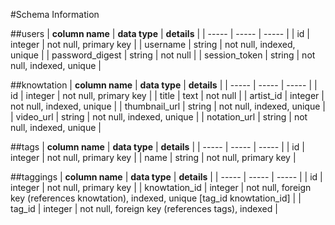 #Schema Information

##users
| **column name** | **data type** | **details** |
| ----- | ----- | ----- |
| id | integer | not null, primary key |
| username | string | not null, indexed, unique |
| password_digest | string | not null |
| session_token | string | not null, indexed, unique |

##knowtation
| **column name** | **data type** | **details** |
| ----- | ----- | ----- |
| id | integer | not null, primary key |
| title | text | not null |
| artist_id | integer | not null, indexed, unique |
| thumbnail_url | string | not null, indexed, unique |
| video_url | string | not null, indexed, unique |
| notation_url | string | not null, indexed, unique |

##tags
| **column name** | **data type** | **details** |
| ----- | ----- | ----- |
| id | integer | not null, primary key |
| name | string | not null, primary key |

##taggings
| **column name** | **data type** | **details** |
| ----- | ----- | ----- |
| id | integer | not null, primary key |
| knowtation_id | integer | not null, foreign key (references knowtation), indexed, unique [tag_id knowtation_id] |
| tag_id | integer | not null, foreign key (references tags), indexed |
